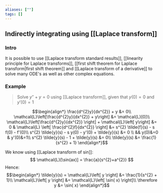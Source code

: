 ```yaml
---
aliases: [""]
tags: []
---
```


## Indirectly integrating using [[Laplace transform]]

### Intro

It is possible to use [[Laplace transform standard results]], [[linearity principle for Laplace transforms]], [[first shift theorem for Laplace transform|first shift theorem]] and [[Laplace transform of a derivative]] to solve many ODE's as well as other complex equations.

### Example

> Solve $y''+y=0$ using [[Laplace transform]], given that $y(0)=0$ and $y'(0)=1$

$$\begin{align*}
\frac{d^{2}y}{dx^{2}} + y &= 0\\
\mathcal{L}\left[\frac{d^{2}y}{dx^{2}} + y\right] &= \mathcal{L}[0]\\
\mathcal{L}\left[\frac{d^{2}y}{dx^{2}} \right] + \mathcal{L}\left[ y\right] &= 0 & \mathcal{L} \left[ \frac{d^{2}f}{dx^{2}} \right] &= s^{2} \tilde{f}(s) - s f(0) - f'(0)\\
s^{2} \tilde{y}(s) - s y(0) - y'(0) + \tilde{y}(s) &= 0 \\
&& y(0)&=0 & y'(0)&=1\\
s^{2} \tilde{y}(s)  - 1 + \tilde{y}(s) &= 0\\
 \tilde{y}(s) &= \frac{1}{s^{2} + 1}
\end{align*}$$

We know using [[Laplace transform of sin]]:
$$ \mathcal{L}[\sin(ax)] = \frac{a}{s^{2}+a^{2}} $$ 
Hence:
$$\begin{align*}
\tilde{y}(s) = \mathcal{L}\left[ y \right] &= \frac{1}{s^{2} + 1}\\
\mathcal{L}\left[ y \right] &= \mathcal{L}\left[ \sin( x) \right]\\
\therefore y &= \sin( x)
\end{align*}$$

